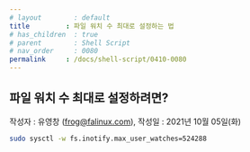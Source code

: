 ```yaml
---
# layout        : default
title         : 파일 워치 수 최대로 설정하는 법
# has_children  : true
# parent        : Shell Script
# nav_order     : 0080
permalink     : /docs/shell-script/0410-0080
---
```


## 파일 워치 수 최대로 설정하려면?
작성자 : 유영창 (frog@falinux.com), 작성일 : 2021년 10월 05일(화)

``` sh
sudo sysctl -w fs.inotify.max_user_watches=524288
```

